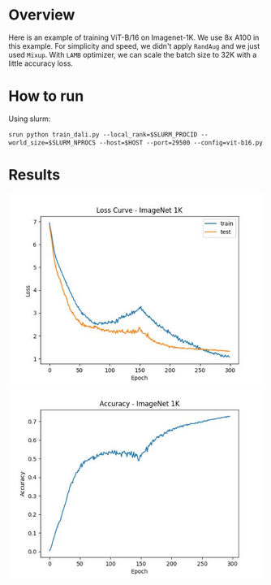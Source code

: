 # Overview

Here is an example of training ViT-B/16 on Imagenet-1K. We use 8x A100 in this example. For simplicity and speed, we didn't apply `RandAug` and we just used `Mixup`. With `LAMB` optimizer, we can scale the batch size to 32K with a little accuracy loss.

# How to run
Using slurm:
```shell
srun python train_dali.py --local_rank=$SLURM_PROCID --world_size=$SLURM_NPROCS --host=$HOST --port=29500 --config=vit-b16.py
```

# Results

![Loss Curve](./loss.jpeg)
![Accuracy](./acc.jpeg)
